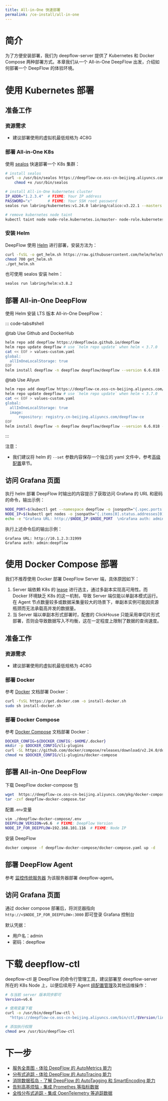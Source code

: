 ```yaml
---
title: All-in-One 快速部署
permalink: /ce-install/all-in-one
---
```


# 简介

为了方便安装部署，我们为 deepflow-server 提供了 Kubernetes 和 Docker Compose 两种部署方式。本章我们从一个 All-in-One DeepFlow 出发，介绍如何部署一个 DeepFlow 的体验环境。

# 使用 Kubernetes 部署

## 准备工作

### 资源需求

- 建议部署使用的虚拟机最低规格为 4C8G

### 部署 All-in-One K8s

使用 [sealos](https://github.com/labring/sealos) 快速部署一个 K8s 集群：

```bash
# install sealos
curl -o /usr/bin/sealos https://deepflow-ce.oss-cn-beijing.aliyuncs.com/sealos/sealos && \
    chmod +x /usr/bin/sealos

# install All-in-One kubernetes cluster
IP_ADDR="1.2.3.4"  # FIXME: Your IP address
PASSWORD="x"       # FIXME: Your SSH root password
sealos run labring/kubernetes:v1.24.0 labring/calico:v3.22.1 --masters $IP_ADDR -p $PASSWORD

# remove kubernetes node taint
kubectl taint node node-role.kubernetes.io/master- node-role.kubernetes.io/control-plane- --all
```

### 安装 Helm

DeepFlow 使用 [Helm](https://helm.sh/) 进行部署，安装方法为：

```bash
curl -fsSL -o get_helm.sh https://raw.githubusercontent.com/helm/helm/main/scripts/get-helm-3
chmod 700 get_helm.sh
./get_helm.sh
```

也可使用 sealos 安装 helm：

```bash
sealos run labring/helm:v3.8.2
```

## 部署 All-in-One DeepFlow

使用 Helm 安装 LTS 版本 All-in-One DeepFlow：

::: code-tabs#shell

@tab Use Github and DockerHub

```bash
helm repo add deepflow https://deepflowio.github.io/deepflow
helm repo update deepflow # use `helm repo update` when helm < 3.7.0
cat << EOF > values-custom.yaml
global:
  allInOneLocalStorage: true
EOF
helm install deepflow -n deepflow deepflow/deepflow --version 6.6.018 --create-namespace -f values-custom.yaml
```

@tab Use Aliyun

```bash
helm repo add deepflow https://deepflow-ce.oss-cn-beijing.aliyuncs.com/chart/stable
helm repo update deepflow # use `helm repo update` when helm < 3.7.0
cat << EOF > values-custom.yaml
global:
  allInOneLocalStorage: true
  image:
      repository: registry.cn-beijing.aliyuncs.com/deepflow-ce
EOF
helm install deepflow -n deepflow deepflow/deepflow --version 6.6.018 --create-namespace -f values-custom.yaml
```

:::

注意：

- 我们建议将 helm 的 `--set` 参数内容保存一个独立的 yaml 文件中，参考[高级配置](../best-practice/server-advanced-config/)章节。

## 访问 Grafana 页面

执行 helm 部署 DeepFlow 时输出的内容提示了获取访问 Grafana 的 URL 和密码的命令，输出示例：

```bash
NODE_PORT=$(kubectl get --namespace deepflow -o jsonpath="{.spec.ports[0].nodePort}" services deepflow-grafana)
NODE_IP=$(kubectl get nodes -o jsonpath="{.items[0].status.addresses[0].address}")
echo -e "Grafana URL: http://$NODE_IP:$NODE_PORT  \nGrafana auth: admin:deepflow"
```

执行上述命令后的输出示例：

```text
Grafana URL: http://10.1.2.3:31999
Grafana auth: admin:deepflow
```

# 使用 Docker Compose 部署

我们不推荐使用 Docker 部署 DeepFlow Server 端，具体原因如下：

1. Server 端依赖  K8s 的 [lease](https://kubernetes.io/zh-cn/docs/concepts/architecture/leases/) 进行选主，通过多副本实现高可用性。而 Docker 环境缺乏 K8s 的这一机制，导致 Server 端仅能以单副本模式运行。在 Agent 节点数量较多或数据采集量较大的场景下，单副本实例可能因资源瓶颈而无法承载高并发的数据量。
2. 当 Server 端以单副本形式部署时，配套的 ClickHouse 只能采用单切片形式部署，否则会导致数据写入不均衡，这在一定程度上限制了数据的查询速度。

## 准备工作

### 资源需求

- 建议部署使用的虚拟机最低规格为 4C8G

### 部署 Docker

参考 [Docker](https://docs.docker.com/engine/install/) 文档部署 Docker：

```bash
curl -fsSL https://get.docker.com -o install-docker.sh
sudo sh install-docker.sh
```

### 部署 Docker Compose

参考 [Docker Compose](https://docs.docker.com/compose/install/linux/#install-the-plugin-manually) 文档部署 Docker：

```bash
DOCKER_CONFIG=${DOCKER_CONFIG:-$HOME/.docker}
mkdir -p $DOCKER_CONFIG/cli-plugins
curl -SL https://github.com/docker/compose/releases/download/v2.24.0/docker-compose-linux-x86_64 -o $DOCKER_CONFIG/cli-plugins/docker-compose
chmod +x $DOCKER_CONFIG/cli-plugins/docker-compose
```

## 部署 All-in-One DeepFlow

下载 DeepFlow docker-compose 包

```bash
wget  https://deepflow-ce.oss-cn-beijing.aliyuncs.com/pkg/docker-compose/latest/linux/deepflow-docker-compose.tar
tar -zxf deepflow-docker-compose.tar
```

配置`.env`变量

```bash
vim ./deepflow-docker-compose/.env
DEEPFLOW_VERSION=v6.6  # FIXME: DeepFlow Version
NODE_IP_FOR_DEEPFLOW=192.168.101.116  # FIXME: Node IP
```

安装 DeepFlow

```bash
docker compose -f deepflow-docker-compose/docker-compose.yaml up -d
```

## 部署 DeepFlow Agent

参考 [监控传统服务器](./legacy-host) 为该服务器部署 deepflow-agent。

## 访问 Grafana 页面

通过 docker compose 部署后，将浏览器指向 `http://<$NODE_IP_FOR_DEEPFLOW>:3000` 即可登录 Grafana 控制台

默认凭据：
- 用户名：admin
- 密码：deepflow

# 下载 deepflow-ctl

deepflow-ctl 是 DeepFlow 的命令行管理工具，建议部署至 deepflow-server 所在的 K8s Node 上，以便后续用于 Agent [组配置管理](../best-practice/agent-advanced-config)及其他运维操作：

```bash
# 与当前 server 版本同步即可
Version=v6.6

# 使用变量下载
curl -o /usr/bin/deepflow-ctl \
  "https://deepflow-ce.oss-cn-beijing.aliyuncs.com/bin/ctl/$Version/linux/$(arch | sed 's|x86_64|amd64|' | sed 's|aarch64|arm64|')/deepflow-ctl"

# 添加执行权限
chmod a+x /usr/bin/deepflow-ctl
```

# 下一步

- [服务全景图 - 体验 DeepFlow 的 AutoMetrics 能力](../features/universal-map/auto-metrics/)
- [分布式追踪 - 体验 DeepFlow 的 AutoTracing 能力](../features/distributed-tracing/auto-tracing/)
- [消除数据孤岛 - 了解 DeepFlow 的 AutoTagging 和 SmartEncoding 能力](../features/auto-tagging/eliminate-data-silos/)
- [告别高基烦恼 - 集成 Promethes 等指标数据](../integration/input/metrics/metrics-auto-tagging/)
- [全栈分布式追踪 - 集成 OpenTelemetry 等追踪数据](../integration/input/tracing/full-stack-distributed-tracing/)
